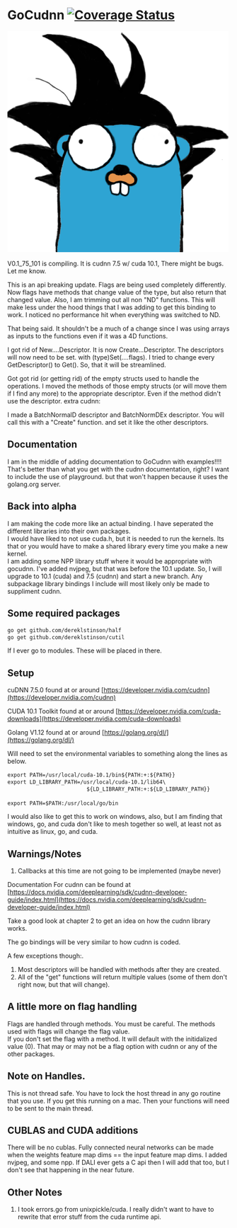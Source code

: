 # GoCudnn [![Coverage Status](https://coveralls.io/repos/github/dereklstinson/GoCudnn/badge.svg?branch=master)](https://coveralls.io/github/dereklstinson/GoCudnn?branch=master)
<p><img alt="Gopher" title="GoCu" src="GoCu.png" width="500"/></p>

V0.1_75_101 is compiling.  It is cudnn 7.5 w/ cuda 10.1, There might be bugs. Let me know.  

This is an api breaking update.  Flags are being used completely differently.  Now flags have methods that change value of the type, but also return that changed value.  Also, I am trimming out all non "ND" functions.
This will make less under the hood things that I was adding to get this binding to work. I noticed no performance hit when everything was switched to ND.

That being said. It shouldn't be a much of a change since I was using arrays as inputs to the functions even if it was a 4D functions. 

I got rid of New....Descriptor.  It is now Create...Descriptor.  The descriptors will now need to be set. with (type)Set(....flags). I tried to change every GetDescriptor() to Get(). So, that it will be streamlined.

Got got rid (or getting rid) of the empty structs used to handle the operations.  I moved the methods of those empty structs (or will move them if I find any more) to the appropriate descriptor. Even if the method didn't use the descriptor.
extra cudnn:

I made a BatchNormalD descriptor and BatchNormDEx descriptor.  You will call this with a "Create" function. and set it like the other descriptors.  

## Documentation

I am in the middle of adding documentation to GoCudnn with examples!!!! That's better than what you get with the cudnn documentation, right?  I want to include the use of playground.
but that won't happen because it uses the golang.org server.

## Back into alpha

I am making the code more like an actual binding. I have seperated the different libraries into their own packages.  
I would have liked to not use cuda.h, but it is needed to run the kernels.  Its that or you would have to make a shared library every time you make a new kernel.  
I am adding some NPP library stuff where it would be appropriate with gocudnn.
I've added nvjpeg, but that was before the 10.1 update.  So, I will upgrade to 10.1 (cuda) and 7.5 (cudnn) and start a new branch.
Any subpackage library bindings I include will most likely only be made to suppliment cudnn.

## Some required packages

```text
go get github.com/dereklstinson/half
go get github.com/dereklstinson/cutil
```
If I ever go to modules. These will be placed in there.

## Setup

cuDNN 7.5.0 found at or around [https://developer.nvidia.com/cudnn](https://developer.nvidia.com/cudnn)

CUDA 10.1 Toolkit found at or around [https://developer.nvidia.com/cuda-downloads](https://developer.nvidia.com/cuda-downloads)

Golang V1.12 found at or around [https://golang.org/dl/](https://golang.org/dl/)


Will need to set the environmental variables to something along the lines as below.

```text
export PATH=/usr/local/cuda-10.1/bin${PATH:+:${PATH}}
export LD_LIBRARY_PATH=/usr/local/cuda-10.1/lib64\
                         ${LD_LIBRARY_PATH:+:${LD_LIBRARY_PATH}}

export PATH=$PATH:/usr/local/go/bin

```

I would also like to get this to work on windows, also, but I am finding that windows, go, and cuda don't like to mesh together so well, at least not as intuitive as linux, go, and cuda.

## Warnings/Notes

1. Callbacks at this time are not going to be implemented \(maybe never\)


Documentation For cudnn can be found at [https://docs.nvidia.com/deeplearning/sdk/cudnn-developer-guide/index.html](https://docs.nvidia.com/deeplearning/sdk/cudnn-developer-guide/index.html)

Take a good look at chapter 2 to get an idea on how the cudnn library works.

The go bindings will be very similar to how cudnn is coded.

A few exceptions though:.  
1. Most descriptors will be handled with methods after they are created.
2. All of the "get" functions will return multiple values \(some of them don't right now, but that will change\).

## A little more on flag handling

Flags are handled through methods.  You must be careful. The methods used with flags will change the flag value.  
If you don't set the flag with a method. It will default with the initidalized value (0). That may or may not be a flag option with cudnn or any of the other packages.


## Note on Handles.

This is not thread safe.  You have to lock the host thread in any go routine that you use.  If you get this running on a mac. Then your functions will need to be sent to the main thread.  

## CUBLAS and CUDA additions

There will be no cublas. Fully connected neural networks can be made when the weights feature map dims == the input feature map dims.
I added nvjpeg, and some npp.  If DALI ever gets a C api then I will add that too, but I don't see that happening in the near future.


## Other Notes

1. I took errors.go from unixpickle/cuda.  I really didn't want to have to rewrite that error stuff from the cuda runtime api. 

